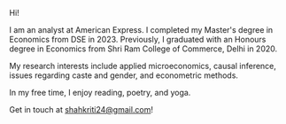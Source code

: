 Hi! 

I am an analyst at American Express. I completed my Master's degree in Economics from DSE in 2023. Previously, I graduated with an Honours degree in Economics from Shri Ram College of Commerce, Delhi in 2020.

My research interests include applied microeconomics, causal inference, issues regarding caste and gender, and econometric methods.

In my free time, I enjoy reading, poetry, and yoga.

Get in touch at shahkriti24@gmail.com!
